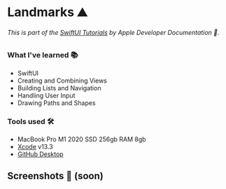 # Landmarks ⛰
###### This is part of the [SwiftUI Tutorials](https://developer.apple.com/tutorials/swiftui) by Apple Developer Documentation .

### What I've learned 📚
- SwiftUI
- Creating and Combining Views
- Building Lists and Navigation
- Handling User Input
- Drawing Paths and Shapes

### Tools used 🛠
- MacBook Pro M1 2020 SSD 256gb RAM 8gb
- [Xcode](https://apps.apple.com/br/app/xcode/id497799835?mt=12) v13.3
- [GitHub Desktop](https://desktop.github.com)

## Screenshots 📲 (soon)

